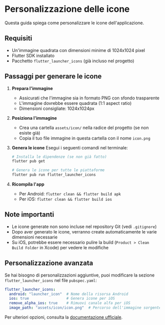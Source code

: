 # Personalizzazione delle icone

Questa guida spiega come personalizzare le icone dell'applicazione.

## Requisiti

- Un'immagine quadrata con dimensioni minime di 1024x1024 pixel
- Flutter SDK installato
- Pacchetto `flutter_launcher_icons` (già incluso nel progetto)

## Passaggi per generare le icone

1. **Prepara l'immagine**
   - Assicurati che l'immagine sia in formato PNG con sfondo trasparente
   - L'immagine dovrebbe essere quadrata (1:1 aspect ratio)
   - Dimensioni consigliate: 1024x1024px

2. **Posiziona l'immagine**
   - Crea una cartella `assets/icon/` nella radice del progetto (se non esiste già)
   - Copia il tuo file immagine in questa cartella con il nome `icon.png`

3. **Genera le icone**
   Esegui i seguenti comandi nel terminale:
   ```bash
   # Installa le dipendenze (se non già fatto)
   flutter pub get

   # Genera le icone per tutte le piattaforme
   flutter pub run flutter_launcher_icons
   ```

4. **Ricompila l'app**
   - Per Android: `flutter clean && flutter build apk`
   - Per iOS: `flutter clean && flutter build ios`

## Note importanti

- Le icone generate non sono incluse nel repository Git (vedi `.gitignore`)
- Dopo aver generato le icone, verranno create automaticamente le varie dimensioni necessarie
- Su iOS, potrebbe essere necessario pulire la build (`Product > Clean Build Folder` in Xcode) per vedere le modifiche

## Personalizzazione avanzata

Se hai bisogno di personalizzazioni aggiuntive, puoi modificare la sezione `flutter_launcher_icons` nel file `pubspec.yaml`:

```yaml
flutter_launcher_icons:
  android: "launcher_icon"  # Nome della risorsa Android
  ios: true                 # Genera icone per iOS
  remove_alpha_ios: true    # Rimuovi canale alfa per iOS
  image_path: "assets/icon/icon.png"  # Percorso dell'immagine sorgente
```

Per ulteriori opzioni, consulta la [documentazione ufficiale](https://pub.dev/packages/flutter_launcher_icons).
